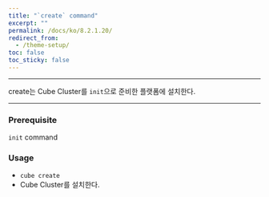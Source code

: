 ```yaml
---
title: "`create` command"
excerpt: ""
permalink: /docs/ko/8.2.1.20/
redirect_from:
  - /theme-setup/
toc: false
toc_sticky: false
---
```


---
create는 Cube Cluster를  `init`으로 준비한 플랫폼에 설치한다.

---

### Prerequisite

`init` command

### Usage

* `cube create`
* Cube Cluster를 설치한다.
